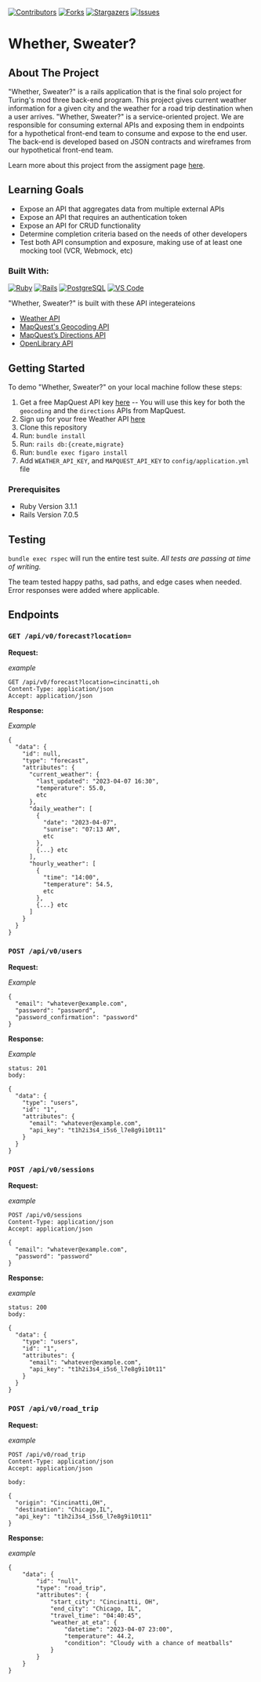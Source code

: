 <!-- Project Shields -->
[![Contributors][contributors-shield]][contributors-url]
[![Forks][forks-shield]][forks-url]
[![Stargazers][stars-shield]][stars-url]
[![Issues][issues-shield]][issues-url]

# Whether, Sweater?

## About The Project
"Whether, Sweater?" is a rails application that is the final solo project for Turing's mod three back-end program. This project gives current weather information for a given city and the weather for a road trip destination when a user arrives. "Whether, Sweater?" is a service-oriented project. We are responsible for consuming external APIs and exposing them in endpoints for a hypothetical front-end team to consume and expose to the end user. The back-end is developed based on JSON contracts and wireframes from our hypothetical front-end team. 

Learn more about this project from the assigment page [here](https://backend.turing.edu/module3/projects/sweater_weather/).

## Learning Goals
- Expose an API that aggregates data from multiple external APIs
- Expose an API that requires an authentication token
- Expose an API for CRUD functionality
- Determine completion criteria based on the needs of other developers
- Test both API consumption and exposure, making use of at least one mocking tool (VCR, Webmock, etc)

### Built With:
[![Ruby][Ruby]][Ruby-url]
[![Rails][Rails]][Rails-url]
[![PostgreSQL][Postgres]][Postgres-url]
[![VS Code][vs-code]][vs-code-url]

"Whether, Sweater?" is built with these API integerateions
- [Weather API](https://www.weatherapi.com/)
- [MapQuest's Geocoding API](https://developer.mapquest.com/documentation/geocoding-api/)
- [MapQuest’s Directions API](https://developer.mapquest.com/documentation/directions-api/)
- [OpenLibrary API](https://openlibrary.org/developers/api)

## Getting Started
To demo "Whether, Sweater?" on your local machine follow these steps:

1. Get a free MapQuest API key [here](https://developer.mapquest.com/documentation/)
  -- You will use this key for both the `geocoding` and the `directions` APIs from MapQuest.
2. Sign up for your free Weather API [here](https://www.weatherapi.com/)
3. Clone this repository
4. Run: `bundle install`
5. Run: `rails db:{create,migrate}`
6. Run: `bundle exec figaro install`
7. Add `WEATHER_API_KEY`, and `MAPQUEST_API_KEY` to `config/application.yml` file

### Prerequisites
- Ruby Version 3.1.1
- Rails Version 7.0.5

## Testing
 
`bundle exec rspec` will run the entire test suite. *All tests are passing at time of writing.*

The team tested happy paths, sad paths, and edge cases when needed. Error responses were added where applicable.

## Endpoints

### `GET /api/v0/forecast?location=`

**Request:**

*example*
 ```
GET /api/v0/forecast?location=cincinatti,oh
Content-Type: application/json
Accept: application/json
```

**Response:**

*Example*
```
{
  "data": {
    "id": null,
    "type": "forecast",
    "attributes": {
      "current_weather": {
        "last_updated": "2023-04-07 16:30",
        "temperature": 55.0,
        etc
      },
      "daily_weather": [
        {
          "date": "2023-04-07",
          "sunrise": "07:13 AM",
          etc
        },
        {...} etc
      ],
      "hourly_weather": [
        {
          "time": "14:00",
          "temperature": 54.5,
          etc
        },
        {...} etc
      ]
    }
  }
}
```

### `POST /api/v0/users`
**Request:**

*Example*
```
{
  "email": "whatever@example.com",
  "password": "password",
  "password_confirmation": "password"
}
```
**Response:**

*Example*
```
status: 201
body:

{
  "data": {
    "type": "users",
    "id": "1",
    "attributes": {
      "email": "whatever@example.com",
      "api_key": "t1h2i3s4_i5s6_l7e8g9i10t11"
    }
  }
}
```

### `POST /api/v0/sessions`
**Request:**

*example*
```
POST /api/v0/sessions
Content-Type: application/json
Accept: application/json

{
  "email": "whatever@example.com",
  "password": "password"
}
```

**Response:**

*example*
```
status: 200
body:

{
  "data": {
    "type": "users",
    "id": "1",
    "attributes": {
      "email": "whatever@example.com",
      "api_key": "t1h2i3s4_i5s6_l7e8g9i10t11"
    }
  }
}
```
### `POST /api/v0/road_trip`

**Request:**

*example*
```
POST /api/v0/road_trip
Content-Type: application/json
Accept: application/json

body:

{
  "origin": "Cincinatti,OH",
  "destination": "Chicago,IL",
  "api_key": "t1h2i3s4_i5s6_l7e8g9i10t11"
}
```

**Response:**

*example*
```
{
    "data": {
        "id": "null",
        "type": "road_trip",
        "attributes": {
            "start_city": "Cincinatti, OH",
            "end_city": "Chicago, IL",
            "travel_time": "04:40:45",
            "weather_at_eta": {
                "datetime": "2023-04-07 23:00",
                "temperature": 44.2,
                "condition": "Cloudy with a chance of meatballs"
            }
        }
    }
}
```

<!-- MARKDOWN LINKS & IMAGES -->
[contributors-shield]: https://img.shields.io/github/contributors/SMcPhee19/whether-sweater.svg?style=for-the-badge
[contributors-url]: https://github.com/SMcPhee19/whether-sweater/graphs/contributors
[forks-shield]: https://img.shields.io/github/forks/SMcPhee19/whether-sweater.svg?style=for-the-badge
[forks-url]: https://github.com/SMcPhee19/whether-sweater/network/members
[stars-shield]: https://img.shields.io/github/stars/SMcPhee19/whether-sweater.svg?style=for-the-badge
[stars-url]: https://github.com/SMcPhee19/whether-sweater/stargazers
[issues-shield]: https://img.shields.io/github/issues/SMcPhee19/whether-sweater.svg?style=for-the-badge
[issues-url]: https://github.com/SMcPhee19/whether-sweater/issues
[license-shield]: https://img.shields.io/github/license/SMcPhee19/whether-sweater.svg?style=for-the-badge
[Ruby]: https://img.shields.io/badge/Ruby-CC342D?style=for-the-badge&logo=ruby&logoColor=white
[Ruby-url]: https://www.ruby-lang.org/en/
[Rails]: https://img.shields.io/badge/Ruby_on_Rails-CC0000?style=for-the-badge&logo=ruby-on-rails&logoColor=white
[Rails-url]: https://rubyonrails.org/
[Postgres]: https://img.shields.io/badge/PostgreSQL-316192?style=for-the-badge&logo=postgresql&logoColor=white
[Postgres-url]: https://www.postgresql.org/
[vs-code]: https://img.shields.io/badge/Visual%20Studio%20Code-0078d7.svg?style=for-the-badge&logo=visual-studio-code&logoColor=white
[vs-code-url]: https://code.visualstudio.com/
